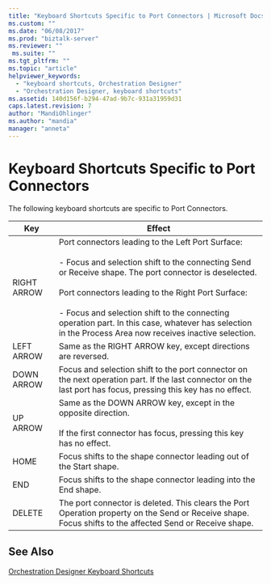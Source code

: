 ```yaml
---
title: "Keyboard Shortcuts Specific to Port Connectors | Microsoft Docs"
ms.custom: ""
ms.date: "06/08/2017"
ms.prod: "biztalk-server"
ms.reviewer: ""
 ms.suite: ""
ms.tgt_pltfrm: ""
ms.topic: "article"
helpviewer_keywords: 
  - "keyboard shortcuts, Orchestration Designer"
  - "Orchestration Designer, keyboard shortcuts"
ms.assetid: 140d156f-b294-47ad-9b7c-931a31959d31
caps.latest.revision: 7
author: "MandiOhlinger"
ms.author: "mandia"
manager: "anneta"
---
```

# Keyboard Shortcuts Specific to Port Connectors
The following keyboard shortcuts are specific to Port Connectors.  
  
|Key|Effect|  
|---------|------------|  
|RIGHT ARROW|Port connectors leading to the Left Port Surface:<br /><br /> -   Focus and selection shift to the connecting Send or Receive shape. The port connector is deselected.<br /><br /> Port connectors leading to the Right Port Surface:<br /><br /> -   Focus and selection shift to the connecting operation part. In this case, whatever has selection in the Process Area now receives inactive selection.|  
|LEFT ARROW|Same as the RIGHT ARROW key, except directions are reversed.|  
|DOWN ARROW|Focus and selection shift to the port connector on the next operation part. If the last connector on the last port has focus, pressing this key has no effect.|  
|UP ARROW|Same as the DOWN ARROW key, except in the opposite direction.<br /><br /> If the first connector has focus, pressing this key has no effect.|  
|HOME|Focus shifts to the shape connector leading out of the Start shape.|  
|END|Focus shifts to the shape connector leading into the End shape.|  
|DELETE|The port connector is deleted. This clears the Port Operation property on the Send or Receive shape. Focus shifts to the affected Send or Receive shape.|  
  
## See Also  
 [Orchestration Designer Keyboard Shortcuts](../core/orchestration-designer-keyboard-shortcuts.md)